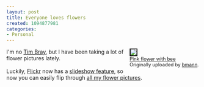 ```yaml
--- 
layout: post
title: Everyone loves flowers
created: 1094877981
categories: 
- Personal
---
```


<div style="float: right; margin-left: 10px; margin-bottom: 10px;">
 <a title="photo sharing" href="http://www.flickr.com/photo.gne?id=313572"><img style="border: 2px solid rgb(0, 0, 0);" src="http://www.flickr.com/photos/313572_m.jpg" /></a>
 <br />
 <span style="font-size: 0.9em; margin-top: 0px;">
  <a href="http://www.flickr.com/photo.gne?id=313572">Pink flower with bee</a>
  <br />
  Originally uploaded by <a href="http://www.flickr.com/people/boris/">bmann</a>.
 </span>
</div>
I'm no <a href="http://www.tbray.org/ongoing/">Tim Bray</a>, but I have been taking a lot of flower pictures lately.<br />
<br />
Luckily, <a href="http://www.flickr.com">Flickr</a> now has a <a href="http://blog.flickr.com/flickrblog/2004/09/introducing_sli.html">slideshow feature</a>, so now you can easily flip through <a href="http://www.flickr.com/photos/boris/tags/flower/show/">all my flower pictures</a>.
<br clear="all" />
